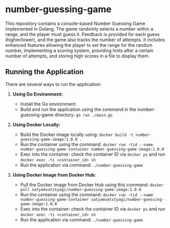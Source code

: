 # number-guessing-game

This repository contains a console-based Number Guessing Game implemented in Golang. The game randomly selects a number within a range, and the player must guess it. Feedback is provided for each guess (higher/lower), and the game also tracks the number of attempts. It includes enhanced features allowing the player to set the range for the random number, implementing a scoring system, providing hints after a certain number of attempts, and storing high scores in a file to display them.

## Running the Application

There are several ways to run the application:

1. **Using Go Environment:**
   - Install the Go environment.
   - Build and run the application using the command in the number-guessing-game directory: `go run ./main.go`

2. **Using Docker Locally:**
   - Build the Docker image locally using: `docker build -t number-guessing-game-image:1.0.0 .`
   - Run the container using the command: `docker run -tid --name number-guessing-game-container number-guessing-game-image:1.0.0`
   - Exec into the container: check the container ID via `docker ps` and run `docker exec -ti <container_id> sh`
   - Run the application via command: `./number-guessing-game`

3. **Using Docker Image from Docker Hub:**
   - Pull the Docker image from Docker Hub using this command: `docker pull satyamvatstyagi/number-guessing-game-image:1.0.0`
   - Run the container using the command: `docker run -tid --name number-guessing-game-container satyamvatstyagi/number-guessing-game-image:1.0.0`
   - Exec into the container: check the container ID via `docker ps` and run `docker exec -ti <container_id> sh`
   - Run the application via command: `./number-guessing-game`
